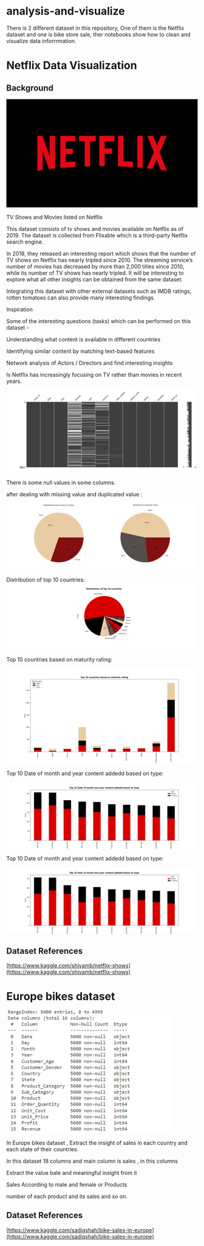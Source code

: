 # analysis-and-visualize

There is 2 different dataset in this repository, One of them is the Netflix dataset and one is bike store sale, ther notebooks show  how to clean and visualize data inforrrmation.
# Netflix Data Visualization

## Background

![Netflix](Data_cleaning/images/Netflix.png)

TV Shows and Movies listed on Netflix

This dataset consists of tv shows and movies available on Netflix as of 2019. The dataset is collected from Flixable which is a third-party Netflix search engine.

In 2018, they released an interesting report which shows that the number of TV shows on Netflix has nearly tripled since 2010. The streaming service’s number of movies has decreased by more than 2,000 titles since 2010, while its number of TV shows has nearly tripled. It will be interesting to explore what all other insights can be obtained from the same dataset.

Integrating this dataset with other external datasets such as IMDB ratings, rotten tomatoes can also provide many interesting findings.

Inspiration

Some of the interesting questions (tasks) which can be performed on this dataset -

Understanding what content is available in different countries

Identifying similar content by matching text-based features

Network analysis of Actors / Directors and find interesting insights

Is Netflix has increasingly focusing on TV rather than movies in recent years.

![null](Data_cleaning/images/null.png)

There is some null values in some columns.

after dealing with missing value and duplicated value :

![type&rate](Data_cleaning/images/type&rate.png)

Distribution of top 10 countries:
![top_countries](Data_cleaning/images/top_countries.png)

Top 10 countries based on maturity rating:

![country_rate](Data_cleaning/images/country_rate.png)

Top 10 Date of month and year content addedd based on type:

![year_month](Data_cleaning/images/year_month.png)

Top 10 Date of month and year content addedd based on type:

![year_month](Data_cleaning/images/year_month.png)

## Dataset References

[https://www.kaggle.com/shivamb/netflix-shows](https://www.kaggle.com/shivamb/netflix-shows)

# Europe bikes dataset
![sale](Data_cleaning/images/sale.png)

In Europe bikes dataset , Extract the insight of sales in each country and each state of their countries.

In this dataset 18 columns and main column is sales , in this columns

Extract the value bale and meaningful insight from it

Sales According to male and female or Products

number of each product and its sales and so on.

## Dataset References

[https://www.kaggle.com/sadiqshah/bike-sales-in-europe](https://www.kaggle.com/sadiqshah/bike-sales-in-europe)
